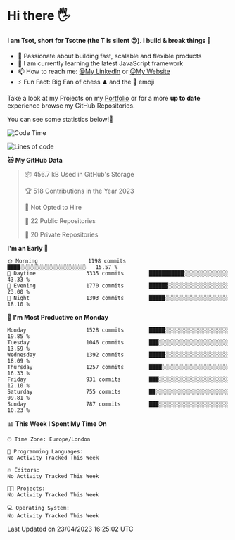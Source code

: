 # Hi there :raised_hand_with_fingers_splayed:
#### I am Tsot, short for Tsotne (the T is silent :wink:). I build & break things :space_invader:
- :telescope: Passionate about building fast, scalable and flexible products
- :seedling: I am currently learning the latest JavaScript framework 
- :mailbox: How to reach me: [@My LinkedIn](https://www.linkedin.com/in/tsotne-gvadzabia/) or [@My Website](https://tsotne.co.uk/contact)
- :zap: Fun Fact: Big Fan of chess ♟ and the 👾 emoji

Take a look at my Projects on my [Portfolio](https://tsotne.co.uk/) or for a more **up to date** experience browse my GitHub Repositories.

You can see some statistics below!:space_invader:
<!--START_SECTION:waka-->
![Code Time](http://img.shields.io/badge/Code%20Time-761%20hrs%202%20mins-blue)

![Lines of code](https://img.shields.io/badge/From%20Hello%20World%20I%27ve%20Written-4.6%20million%20lines%20of%20code-blue)

**🐱 My GitHub Data** 

> 📦 456.7 kB Used in GitHub's Storage 
 > 
> 🏆 518 Contributions in the Year 2023
 > 
> 🚫 Not Opted to Hire
 > 
> 📜 22 Public Repositories 
 > 
> 🔑 20 Private Repositories 
 > 
**I'm an Early 🐤** 

```text
🌞 Morning                1198 commits        ████░░░░░░░░░░░░░░░░░░░░░   15.57 % 
🌆 Daytime                3335 commits        ███████████░░░░░░░░░░░░░░   43.33 % 
🌃 Evening                1770 commits        ██████░░░░░░░░░░░░░░░░░░░   23.00 % 
🌙 Night                  1393 commits        █████░░░░░░░░░░░░░░░░░░░░   18.10 % 
```
📅 **I'm Most Productive on Monday** 

```text
Monday                   1528 commits        █████░░░░░░░░░░░░░░░░░░░░   19.85 % 
Tuesday                  1046 commits        ███░░░░░░░░░░░░░░░░░░░░░░   13.59 % 
Wednesday                1392 commits        █████░░░░░░░░░░░░░░░░░░░░   18.09 % 
Thursday                 1257 commits        ████░░░░░░░░░░░░░░░░░░░░░   16.33 % 
Friday                   931 commits         ███░░░░░░░░░░░░░░░░░░░░░░   12.10 % 
Saturday                 755 commits         ██░░░░░░░░░░░░░░░░░░░░░░░   09.81 % 
Sunday                   787 commits         ███░░░░░░░░░░░░░░░░░░░░░░   10.23 % 
```


📊 **This Week I Spent My Time On** 

```text
🕑︎ Time Zone: Europe/London

💬 Programming Languages: 
No Activity Tracked This Week

🔥 Editors: 
No Activity Tracked This Week

🐱‍💻 Projects: 
No Activity Tracked This Week

💻 Operating System: 
No Activity Tracked This Week
```


 Last Updated on 23/04/2023 16:25:02 UTC
<!--END_SECTION:waka-->
